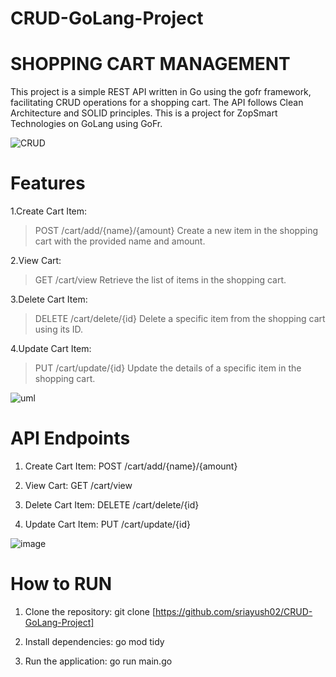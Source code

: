 # CRUD-GoLang-Project

# SHOPPING CART MANAGEMENT
This project is a simple REST API written in Go using the gofr framework, facilitating CRUD operations for a shopping cart. The API follows Clean Architecture and SOLID principles.
This is a project for ZopSmart Technologies on GoLang using GoFr.


![CRUD](https://github.com/sriayush02/CRUD-GoLang-Project/assets/83555352/cf36e77f-98a6-4615-9e28-ef780203566d)






# Features
1.Create Cart Item:
> POST /cart/add/{name}/{amount}
> Create a new item in the shopping cart with the provided name and amount.

2.View Cart:
> GET /cart/view
> Retrieve the list of items in the shopping cart.

3.Delete Cart Item:
> DELETE /cart/delete/{id}
> Delete a specific item from the shopping cart using its ID.

4.Update Cart Item:
> PUT /cart/update/{id}
> Update the details of a specific item in the shopping cart.



![uml](https://github.com/sriayush02/CRUD-GoLang-Project/assets/83555352/b7f5a98d-597f-4136-b524-48da2c6394fa)


# API Endpoints

1. Create Cart Item:
   POST /cart/add/{name}/{amount}

2. View Cart:
   GET /cart/view

3. Delete Cart Item:
   DELETE /cart/delete/{id}

4. Update Cart Item:
   PUT /cart/update/{id}

![image](https://github.com/sriayush02/CRUD-GoLang-Project/assets/83555352/c46a3ded-406a-443c-8cd9-71b685c57d26)


# How to RUN 

1. Clone the repository:
   git clone [https://github.com/sriayush02/CRUD-GoLang-Project]

2. Install dependencies:
   go mod tidy

3. Run the application:
   go run main.go


